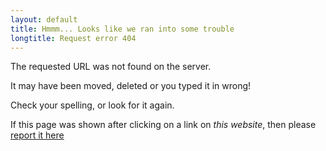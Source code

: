 ```yaml
---
layout: default
title: Hmmm... Looks like we ran into some trouble
longtitle: Request error 404
---
```

The requested URL was not found on the server.

It may have been moved, deleted or you typed it in wrong!

Check your spelling, or look for it again.

If this page was shown after clicking on a link on _this website_, then please [report it here](https://www.github.com/isaboo/suggestions/issues)

